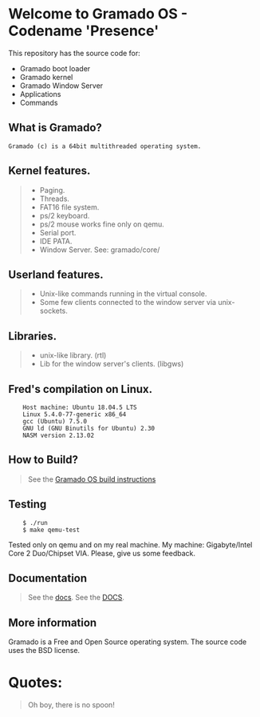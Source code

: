 # Welcome to Gramado OS - Codename 'Presence'


This repository has the source code for:

* Gramado boot loader
* Gramado kernel
* Gramado Window Server
* Applications
* Commands

## What is Gramado?

    Gramado (c) is a 64bit multithreaded operating system.

## Kernel features.

> * Paging.
> * Threads.
> * FAT16 file system.
> * ps/2 keyboard. 
> * ps/2 mouse works fine only on qemu.
> * Serial port. 
> * IDE PATA. 
> * Window Server. See: gramado/core/

## Userland features.

> * Unix-like commands running in the virtual console.
> * Some few clients connected to the window server via unix-sockets.

## Libraries.

> * unix-like library. (rtl)
> * Lib for the window server's clients. (libgws)

## Fred's compilation on Linux.
```
    Host machine: Ubuntu 18.04.5 LTS
    Linux 5.4.0-77-generic x86_64
    gcc (Ubuntu) 7.5.0 
    GNU ld (GNU Binutils for Ubuntu) 2.30
    NASM version 2.13.02
```
## How to Build?

> See the [Gramado OS build instructions](https://github.com/frednora/gramado/blob/master/docs/build.md)

## Testing

```
	$ ./run
	$ make qemu-test
```

Tested only on qemu and on my real machine.
My machine: Gigabyte/Intel Core 2 Duo/Chipset VIA.
Please, give us some feedback.

## Documentation

> See the [docs](https://github.com/frednora/gramado/tree/master/docs/).
> See the [DOCS](https://github.com/frednora/gramado/blob/master/base/GRAMADO/DOCS/).

## More information

Gramado is a Free and Open Source operating system.
The source code uses the BSD license.

# Quotes:
> Oh boy, there is no spoon!

